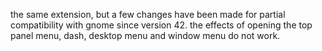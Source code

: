 the same extension, but a few changes have been made for partial compatibility with gnome since version 42. the effects of opening the top panel menu, dash, desktop menu and window menu do not work.
